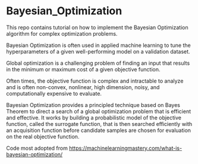 # Bayesian_Optimization

This repo contains tutorial on how to implement the Bayesian Optimization algorithm for complex optimization problems. 

Bayesian Optimization is often used in applied machine learning to tune the hyperparameters of a given well-performing model on a validation dataset.

Global optimization is a challenging problem of finding an input that results in the minimum or maximum cost of a given objective function.

Often times, the objective function is complex and intractable to analyze and is often non-convex, nonlinear, high dimension, noisy, and computationally expensive to evaluate.

Bayesian Optimization provides a principled technique based on Bayes Theorem to direct a search of a global optimization problem that is efficient and effective. It works by building a probabilistic model of the objective function, called the surrogate function, that is then searched efficiently with an acquisition function before candidate samples are chosen for evaluation on the real objective function.

Code most adopted from https://machinelearningmastery.com/what-is-bayesian-optimization/
